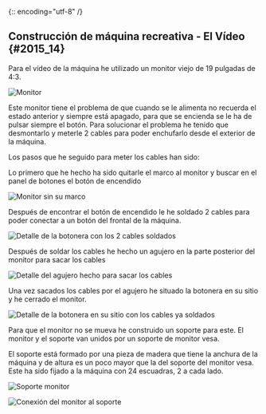 {:: encoding="utf-8" /}
## Construcción de máquina recreativa - El Vídeo {#2015_14}

Para el vídeo de la máquina he utilizado un monitor viejo de 19 pulgadas de 4:3.

![Monitor](images/Video_01.jpg "Monitor")

Este monitor tiene el problema de que cuando se le alimenta no recuerda el estado anterior y siempre está apagado, para que  se encienda se le ha de pulsar siempre el botón.
Para solucionar el problema he tenido que desmontarlo y meterle 2 cables para poder enchufarlo desde el exterior de la máquina.

Los pasos que he seguido para meter los cables han sido:

Lo primero que he hecho ha sido quitarle el marco al monitor y buscar en el panel de botones el botón de encendido

![Monitor sin su marco](images/Video_02.jpg "Monitor sin su marco")

Después de encontrar el botón de encendido le he soldado 2 cables para poder conectar a un botón del frontal de la máquina.

![Detalle de la botonera con los 2 cables soldados](images/Video_03.jpg "Detalle de la botonera con los 2 cables soldados")

Después de soldar los cables he hecho un agujero en la parte posterior del monitor para sacar los cables

![Detalle del agujero hecho para sacar los cables](images/Video_04.jpg "Detalle del agujero hecho para sacar los cables")

Una vez sacados los cables por el agujero he situado la botonera en su sitio y he cerrado el monitor.

![Detalle de la botonera en su sitio con los cables ya soldados](images/Video_05.jpg "Detalle de la botonera en su sitio con los cables ya soldados")

Para que el monitor no se mueva he construido un soporte para este. El monitor y el soporte van unidos por un soporte de monitor vesa.

El soporte está formado por una pieza de madera que tiene la anchura de la máquina y de altura es un poco mayor que la del soporte del monitor vesa. Este ha sido fijado a la máquina con 24 escuadras, 2 a cada lado.

![Soporte monitor](images/Video_06.jpg "Soporte monitor")

![Conexión del monitor al soporte](images/Video_07.jpg "Conexión del monitor al soporte")

